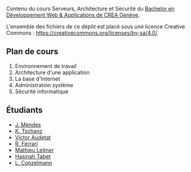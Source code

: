 ﻿Contenu du cours Serveurs, Architecture et Sécurité du [Bachelor en Développement Web & Applications de CREA Genève](https://www.creageneve.com/bachelor/developpement-web-et-applications/).

L'ensemble des fichiers de ce dépôt est placé sous une licence Creative Commons : https://creativecommons.org/licenses/by-sa/4.0/.

## Plan de cours

1. Environnement de travail
2. Architecture d'une application
3. La base d'Internet
4. Administration système
5. Sécurité informatique

## Étudiants

- [J. Mendes](https://github.com/JoMendes)
- [K. Tschanz](https://github.com/KarenCrea)
- [Victor Audetat](https://github.com/victorvkooz)
- [R. Ferrari](https://github.com/zeckart)
- [Mathieu Leitner](https://github.com/mathieuleitner)
- [Hasinah Tabet](http://github.com/Hasinah13)
- [L. Conzelmann](https://github.com/Maraen)
